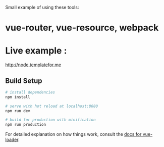 Small example of using these tools:
# vue-router, vue-resource, webpack

# Live example : 
http://node.templatefor.me

## Build Setup
``` bash
# install dependencies
npm install

# serve with hot reload at localhost:8080
npm run dev

# build for production with minification
npm run production
```

For detailed explanation on how things work, consult the [docs for vue-loader](http://vuejs.github.io/vue-loader).

